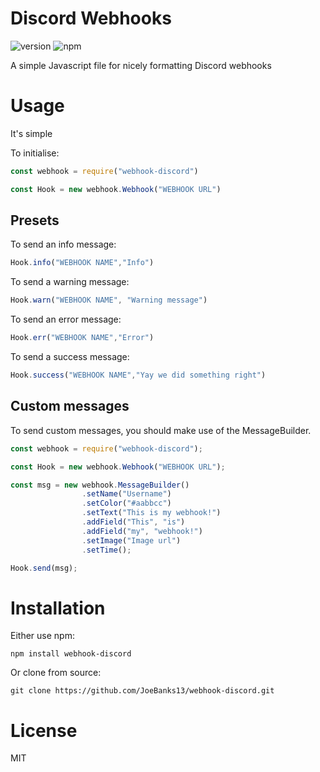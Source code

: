 # Discord Webhooks
![version](https://img.shields.io/npm/v/webhook-discord.svg "Version")
![npm](https://img.shields.io/npm/dt/webhook-discord.svg "Total Downloads")

A simple Javascript file for nicely formatting Discord webhooks

# Usage
It's simple

To initialise:
```js
const webhook = require("webhook-discord")

const Hook = new webhook.Webhook("WEBHOOK URL")
```

## Presets

To send an info message:
```js
Hook.info("WEBHOOK NAME","Info")
```

To send a warning message:
```js
Hook.warn("WEBHOOK NAME", "Warning message")
```

To send an error message:
```js
Hook.err("WEBHOOK NAME","Error")
```

To send a success message:
```js
Hook.success("WEBHOOK NAME","Yay we did something right")
```

## Custom messages

To send custom messages, you should make use of the MessageBuilder.

```js
const webhook = require("webhook-discord");

const Hook = new webhook.Webhook("WEBHOOK URL");

const msg = new webhook.MessageBuilder()
                .setName("Username")
                .setColor("#aabbcc")
                .setText("This is my webhook!")
                .addField("This", "is")
                .addField("my", "webhook!")
                .setImage("Image url")
                .setTime();

Hook.send(msg);
```

# Installation
Either use npm:
```
npm install webhook-discord
```
Or clone from source:
```
git clone https://github.com/JoeBanks13/webhook-discord.git
```

# License

MIT


